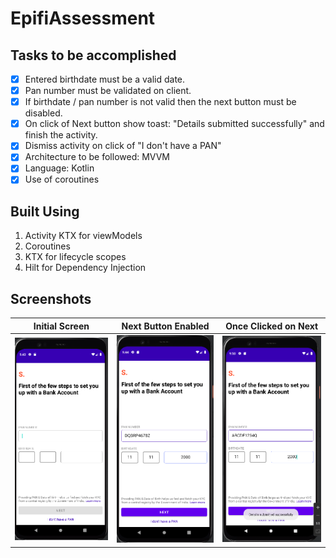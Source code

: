 # EpifiAssessment

## Tasks to be accomplished

- [x] Entered birthdate must be a valid date.
- [x] Pan number must be validated on client.
- [x] If birthdate / pan number is not valid then the next button must be disabled.
- [x] On click of Next button show toast: "Details submitted successfully" and finish the activity.
- [x] Dismiss activity on click of "I don't have a PAN"
- [x] Architecture to be followed: MVVM
- [x] Language: Kotlin
- [x] Use of coroutines

## Built Using
1. Activity KTX for viewModels
2. Coroutines
3. KTX for lifecycle scopes
4. Hilt for Dependency Injection

## Screenshots

Initial Screen | Next Button Enabled | Once Clicked on Next | 
--- | --- | --- |
![](https://github.com/kuluruvineeth/EpifiAssessment/blob/master/screenshots/img.png) | ![](https://github.com/kuluruvineeth/EpifiAssessment/blob/master/screenshots/img_1.png) | ![](https://github.com/kuluruvineeth/EpifiAssessment/blob/master/screenshots/img_2.png) |
